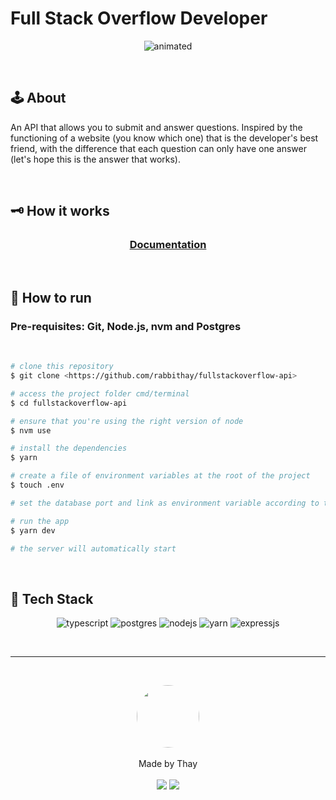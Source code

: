 # Full Stack Overflow Developer


<p align="center">
  <img src="https://i.imgur.com/PrCh6lM.gif" alt="animated" />
</p>

<br>

## 🕹️ About

<p>
An API that allows you to submit and answer questions. Inspired by the functioning of a website (you know which one) that is the developer's best friend, with the difference that each question can only have one answer (let's hope this is the answer that works).
</p>

<br>

## 🗝️ How it works

### <p align="center"><a  href="https://github.com/rabbithay/fullstackoverflow-api/blob/main/documentation.md">Documentation</a></p>

<br>


## 🚅 How to run

### Pre-requisites: Git, Node.js, nvm and Postgres

<br>

```bash
# clone this repository
$ git clone <https://github.com/rabbithay/fullstackoverflow-api>

# access the project folder cmd/terminal
$ cd fullstackoverflow-api

# ensure that you're using the right version of node
$ nvm use

# install the dependencies
$ yarn

# create a file of environment variables at the root of the project
$ touch .env

# set the database port and link as environment variable according to the ".env.example" file

# run the app
$ yarn dev

# the server will automatically start

```

<br>

## 🧰 Tech Stack

<p align="center">
<img alt="typescript" src="https://img.shields.io/badge/TypeScript-007ACC?style=for-the-badge&logo=typescript&logoColor=white"/>
<img alt="postgres" src="https://img.shields.io/badge/PostgreSQL-316192?style=for-the-badge&logo=postgresql&logoColor=white"/>
<img alt="nodejs" src="https://img.shields.io/badge/Node.js-339933?style=for-the-badge&logo=nodedotjs&logoColor=white"/>
<img alt="yarn" src="https://img.shields.io/badge/Yarn-2C8EBB?style=for-the-badge&logo=yarn&logoColor=white"/>
<img alt="expressjs" src="https://img.shields.io/badge/Express.js-000000?style=for-the-badge&logo=express&logoColor=white"/>
</p>

<br>

---

<br>

<p align='center'>
  <img src="https://avatars.githubusercontent.com/u/80849707?v=4" width="100px;" style="border-radius: 50%;"/>
  <br><br>
  Made by Thay <br><br>
  <a href="https://www.linkedin.com/in/thayan%C3%A1-coelho/"><img src="https://img.shields.io/badge/linkedin-%230077B5.svg?&style=for-the-badge&logo=linkedin&logoColor=white"/></a>
  <a href="https://github.com/rabbithay"><img src="https://img.shields.io/badge/github-%23100000.svg?&style=for-the-badge&logo=github&logoColor=white" /></a>
</p>

<br><br>
